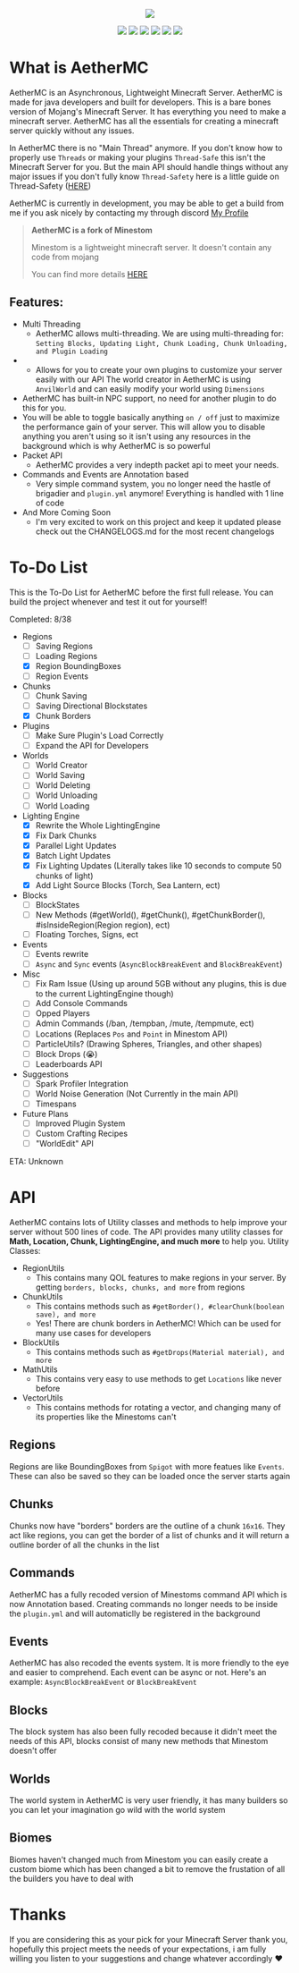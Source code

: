 <p align="center"> 
  <img src="https://i.imgur.com/jthR3lX.png">
</p>
<p align="center">
  <img src="https://img.shields.io/github/license/Outspending/AetherMC">
  <img src="https://img.shields.io/github/languages/code-size/Outspending/AetherMC">
  <img src="https://img.shields.io/github/repo-size/Outspending/AetherMC">
  <img src="https://img.shields.io/github/v/release/Outspending/AetherMC">
  <img src="https://img.shields.io/github/languages/top/Outspending/AetherMC">
  <img src="https://img.shields.io/github/last-commit/Outspending/AetherMC">
</p>

# What is AetherMC
AetherMC is an Asynchronous, Lightweight Minecraft Server. AetherMC is made for java developers and built for developers. This is a bare bones version of Mojang's Minecraft Server. It has everything you need to make a minecraft server. AetherMC has all the essentials for creating a minecraft server quickly without any issues.

In AetherMC there is no "Main Thread" anymore. If you don't know how to properly use `Threads` or making your plugins `Thread-Safe` this isn't the Minecraft Server for you. But the main API should handle things without any major issues if you don't fully know `Thread-Safety` here is a little guide on Thread-Safety ([HERE](https://www.baeldung.com/java-thread-safety))

AetherMC is currently in development, you may be able to get a build from me if you ask nicely by contacting my through discord [My Profile](https://discord.com/users/982807217952677888)

> **AetherMC is a fork of Minestom**
>
> Minestom is a lightweight minecraft server.
> It doesn't contain any code from mojang
>
> You can find more details [HERE](https://minestom.net/)
>
## Features:
- Multi Threading
    - AetherMC allows multi-threading. We are using multi-threading for: `Setting Blocks, Updating Light, Chunk Loading, Chunk Unloading, and Plugin Loading`
- - Allows for you to create your own plugins to customize your server easily with our API
The world creator in AetherMC is using `AnvilWorld` and can easily modify your world using `Dimensions`
- AetherMC has built-in NPC support, no need for another plugin to do this for you.
- You will be able to toggle basically anything `on / off` just to maximize the performance gain of your server. This will allow you to disable anything you aren't using so it isn't using any resources in the background which is why AetherMC is so powerful
- Packet API
    - AetherMC provides a very indepth packet api to meet your needs.
- Commands and Events are Annotation based
    - Very simple command system, you no longer need the hastle of brigadier and `plugin.yml` anymore! Everything is handled with 1 line of code
- And More Coming Soon
    - I'm very excited to work on this project and keep it updated please check out the CHANGELOGS.md for the most recent changelogs
# To-Do List
This is the To-Do List for AetherMC before the first full release. You can build the project whenever and test it out for yourself!

Completed: 8/38

- Regions
    - [ ] Saving Regions
    - [ ] Loading Regions
    - [x] Region BoundingBoxes
    - [ ] Region Events
- Chunks
    - [ ] Chunk Saving
    - [ ] Saving Directional Blockstates
    - [x] Chunk Borders
- Plugins
    - [ ] Make Sure Plugin's Load Correctly
    - [ ] Expand the API for Developers
- Worlds
    - [ ] World Creator
    - [ ] World Saving
    - [ ] World Deleting
    - [ ] World Unloading
    - [ ] World Loading
- Lighting Engine
    - [x] Rewrite the Whole LightingEngine
    - [x] Fix Dark Chunks
    - [x] Parallel Light Updates
    - [x] Batch Light Updates
    - [x] Fix Lighting Updates (Literally takes like 10 seconds to compute 50 chunks of light)
    - [x] Add Light Source Blocks (Torch, Sea Lantern, ect)
- Blocks
    - [ ] BlockStates
    - [ ] New Methods (#getWorld(), #getChunk(), #getChunkBorder(), #isInsideRegion(Region region), ect)
    - [ ] Floating Torches, Signs, ect
- Events
    - [ ] Events rewrite
    - [ ] `Async` and `Sync` events (`AsyncBlockBreakEvent` and `BlockBreakEvent`)
- Misc
    - [ ] Fix Ram Issue (Using up around 5GB without any plugins, this is due to the current LightingEngine though)
    - [ ] Add Console Commands
    - [ ] Opped Players
    - [ ] Admin Commands (/ban, /tempban, /mute, /tempmute, ect)
    - [ ] Locations (Replaces `Pos` and `Point` in Minestom API)
    - [ ] ParticleUtils? (Drawing Spheres, Triangles, and other shapes)
    - [ ] Block Drops (😭)
    - [ ] Leaderboards API
- Suggestions
    - [ ] Spark Profiler Integration
    - [ ] World Noise Generation (Not Currently in the main API)
    - [ ] Timespans
- Future Plans
    - [ ] Improved Plugin System
    - [ ] Custom Crafting Recipes
    - [ ] "WorldEdit" API

ETA: Unknown
# API
AetherMC contains lots of Utility classes and methods to help improve your server without 500 lines of code.
The API provides many utility classes for **Math, Location, Chunk, LightingEngine, and much more** to help you.
Utility Classes:
- RegionUtils
    - This contains many QOL features to make regions in your server. By getting `borders, blocks, chunks, and more` from regions
- ChunkUtils
    - This contains methods such as `#getBorder(), #clearChunk(boolean save), and more`
    - Yes! There are chunk borders in AetherMC! Which can be used for many use cases for developers
- BlockUtils
    - This contains methods such as `#getDrops(Material material), and more`
- MathUtils
    - This contains very easy to use methods to get `Locations` like never before
- VectorUtils
    - This contains methods for rotating a vector, and changing many of its properties like the Minestoms can't
## Regions
Regions are like BoundingBoxes from `Spigot` with more featues like `Events`. These can also be saved so they can be loaded once the server starts again
## Chunks
Chunks now have "borders" borders are the outline of a chunk `16x16`. They act like regions, you can get the border of a list of chunks and it will return a outline border of all the chunks in the list
## Commands
AetherMC has a fully recoded version of Minestoms command API which is now Annotation based. Creating commands no longer needs to be inside the `plugin.yml` and will automaticlly be registered in the background
## Events
AetherMC has also recoded the events system. It is more friendly to the eye and easier to comprehend. Each event can be async or not. Here's an example: `AsyncBlockBreakEvent` or `BlockBreakEvent`
## Blocks
The block system has also been fully recoded because it didn't meet the needs of this API, blocks consist of many new methods that Minestom doesn't offer
## Worlds
The world system in AetherMC is very user friendly, it has many builders so you can let your imagination go wild with the world system
## Biomes
Biomes haven't changed much from Minestom you can easily create a custom biome which has been changed a bit to remove the frustation of all the builders you have to deal with
# Thanks
If you are considering this as your pick for your Minecraft Server thank you, hopefully this project meets the needs of your expectations, i am fully willing you listen to your suggestions and change whatever accordingly :heart:
